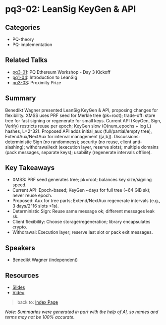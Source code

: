 # pq3-02: LeanSig KeyGen & API

## Categories
- PQ-theory
- PQ-implementation

## Related Talks
- [pq3-01](pq3-01.md): PQ Ethereum Workshop - Day 3 Kickoff
- [pq1-04](pq1-04.md): Introduction to LeanSig
- [pq3-03](pq3-03.md): Proximity Prize

## Summary
Benedikt Wagner presented LeanSig KeyGen & API, proposing changes for flexibility. XMSS uses PRF seed for Merkle tree (pk=root); trade-off: store tree for fast signing or regenerate for small keys. Current API (KeyGen, Sign, Verify) restricts reuse per epoch; KeyGen slow (O(num_epochs + log L) hashes, L=2^32). Proposed API adds initial_aux (full/partial/empty tree), ExtendAux/NextAux for interval management ([a,b]). Discussions: deterministic Sign (no randomness); security (no reuse, client anti-slashing); withdrawal/exit (execution layer, reserve slots); multiple domains (pack messages, separate keys); usability (regenerate intervals offline).

## Key Takeaways
- XMSS: PRF seed generates tree; pk=root; balances key size/signing speed.
- Current API: Epoch-based; KeyGen ~days for full tree (~64 GiB sk); never reuse epoch.
- Proposed: Aux for tree parts; Extend/NextAux regenerate intervals (e.g., 3 days/2^16 slots <1s).
- Deterministic Sign: Reuse same message ok; different messages leak sk.
- Client flexibility: Choose storage/regeneration; library encapsulates crypto.
- Withdrawal: Execution layer; reserve last slot or pack exit messages.

## Speakers
- Benedikt Wagner (independent)

## Resources
- [Slides](https://drive.google.com/file/d/1P3JZ1SsfGsBQObkjkD8HNqFWC0DfE7vf/view?usp=drive_link)
- [Video](https://youtu.be/SOs3tVnyGv4)

> back to: [Index Page](index.md)

*Note: Summaries were generated in part with the help of AI, so names and terms may not be 100% accurate.*